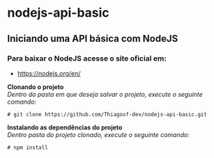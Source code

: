# nodejs-api-basic

## Iniciando uma API básica com NodeJS

### Para baixar o NodeJS acesse o site oficial em:

- <https://nodejs.org/en/>

**Clonando o projeto**  
_Dentro da pasta em que deseja salvar o projeto, execute o seguinte comando:_

    # git clone https://github.com/Thiagosf-dev/nodejs-api-basic.git

**Instalando as dependências do projeto**  
_Dentro pasta do projeto clonado, execute o seguinte comando:_

    # npm install